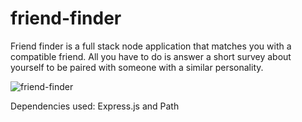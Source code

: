 # friend-finder

Friend finder is a full stack node application that matches you with a compatible friend. All you have to do is answer a short survey about yourself to be paired with someone with a similar personality.

![friend-finder](https://i.imgur.com/AAMYvgI.png "Friend Finder Screenshot")

Dependencies used:
Express.js and Path
